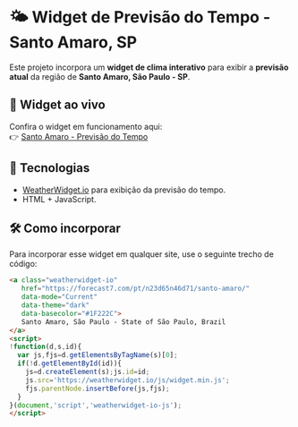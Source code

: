 # 🌤️ Widget de Previsão do Tempo - Santo Amaro, SP

Este projeto incorpora um **widget de clima interativo** para exibir a **previsão atual** da região de **Santo Amaro, São Paulo - SP**.

## 🔗 Widget ao vivo

Confira o widget em funcionamento aqui:  
👉 [Santo Amaro - Previsão do Tempo](https://forecast7.com/pt/n23d65n46d71/santo-amaro/)

## 🧩 Tecnologias

- [WeatherWidget.io](https://weatherwidget.io/) para exibição da previsão do tempo.
- HTML + JavaScript.

## 🛠️ Como incorporar

Para incorporar esse widget em qualquer site, use o seguinte trecho de código:

```html
<a class="weatherwidget-io" 
   href="https://forecast7.com/pt/n23d65n46d71/santo-amaro/" 
   data-mode="Current" 
   data-theme="dark" 
   data-basecolor="#1F222C">
   Santo Amaro, São Paulo - State of São Paulo, Brazil
</a>
<script>
!function(d,s,id){
  var js,fjs=d.getElementsByTagName(s)[0];
  if(!d.getElementById(id)){
    js=d.createElement(s);js.id=id;
    js.src='https://weatherwidget.io/js/widget.min.js';
    fjs.parentNode.insertBefore(js,fjs);
  }
}(document,'script','weatherwidget-io-js');
</script>
